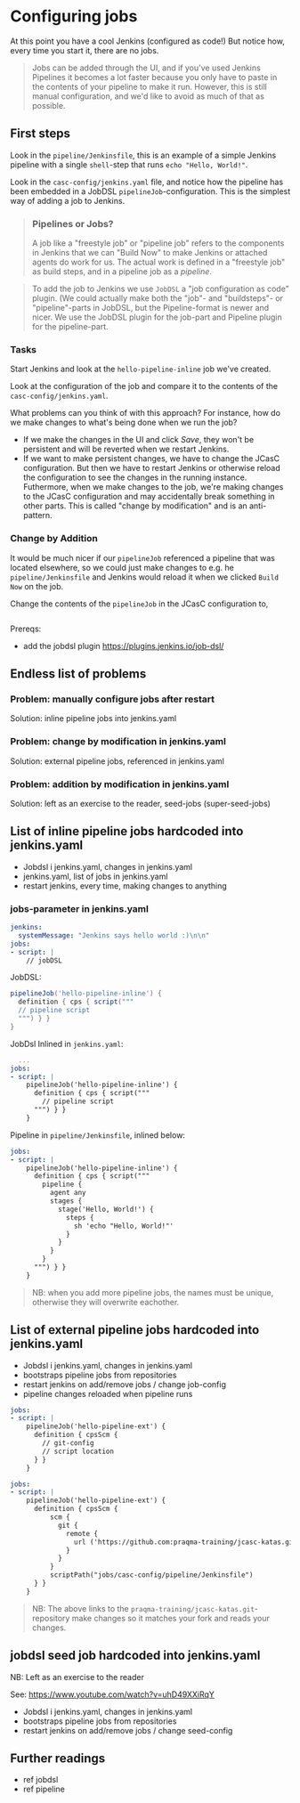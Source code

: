 # Configuring jobs

At this point you have a cool Jenkins (configured as code!)
But notice how, every time you start it, there are no jobs.

> Jobs can be added through the UI, and if you've used Jenkins Pipelines
> it becomes a lot faster because you only have to paste in
> the contents of your pipeline to make it run.
> However, this is still manual configuration,
> and we'd like to avoid as much of that as possible.

## First steps

Look in the `pipeline/Jenkinsfile`, this is an example of a simple
Jenkins pipeline with a single `shell`-step that runs `echo "Hello, World!"`.

Look in the `casc-config/jenkins.yaml` file, and notice how the pipeline has been
embedded in a JobDSL `pipelineJob`-configuration.
This is the simplest way of adding a job to Jenkins.

> ### Pipelines or Jobs?
> A job like a "freestyle job" or "pipeline job" refers to the components
> in Jenkins that we can "Build Now" to make Jenkins or attached agents do work for us.
> The actual work is defined in a "freestyle job" as build steps, and
> in a pipeline job as a _pipeline_.

> To add the job to Jenkins we use `JobDSL` a "job configuration as code"
> plugin. (We could actually make both the "job"- and "buildsteps"- or
> "pipeline"-parts in JobDSL, but the Pipeline-format is newer and nicer.
> We use the JobDSL plugin for the job-part and Pipeline plugin for the
> pipeline-part.

### Tasks

Start Jenkins and look at the `hello-pipeline-inline` job we've created.

Look at the configuration of the job and compare it to the contents of the
`casc-config/jenkins.yaml`.

What problems can you think of with this approach?
For instance, how do we make changes to what's being done when we run the job?

- If we make the changes in the UI and click *Save*, they won't be persistent
  and will be reverted when we restart Jenkins.
- If we want to make persistent changes, we have to change the JCasC configuration.
  But then we have to restart Jenkins or otherwise reload the configuration to
  see the changes in the running instance.
  Futhermore, when we make changes to the job, we're making changes to the
  JCasC configuration and may accidentally break something in other parts.
  This is called "change by modification" and is an anti-pattern.

### Change by Addition

It would be much nicer if our `pipelineJob` referenced a pipeline that was
located elsewhere, so we could just make changes to e.g. he `pipeline/Jenkinsfile`
and Jenkins would reload it when we clicked `Build Now` on the job.

Change the contents of the `pipelineJob` in the JCasC configuration to,

```Jenkinsfile
```

Prereqs:

- add the jobdsl plugin <https://plugins.jenkins.io/job-dsl/>

## Endless list of problems

### Problem: manually configure jobs after restart

Solution: inline pipeline jobs into jenkins.yaml

### Problem: change by modification in jenkins.yaml

Solution: external pipeline jobs, referenced in jenkins.yaml

### Problem: addition by modification in jenkins.yaml

Solution: left as an exercise to the reader, seed-jobs (super-seed-jobs)

## List of inline pipeline jobs hardcoded into jenkins.yaml

- Jobdsl i jenkins.yaml, changes in jenkins.yaml
- jenkins.yaml, list of jobs in jenkins.yaml
- restart jenkins, every time, making changes to anything

### jobs-parameter in jenkins.yaml

```yaml
jenkins:
  systemMessage: "Jenkins says hello world :)\n\n"
jobs:
- script: |
    // jobDSL
```

JobDSL:

```groovy
pipelineJob('hello-pipeline-inline') {
  definition { cps { script("""
  // pipeline script
  """) } }
}
```

JobDsl Inlined in `jenkins.yaml`:

```yaml
  ...
jobs:
- script: |
    pipelineJob('hello-pipeline-inline') {
      definition { cps { script("""
        // pipeline script
      """) } }
    }
```

Pipeline in `pipeline/Jenkinsfile`, inlined below:

```yaml
jobs:
- script: |
    pipelineJob('hello-pipeline-inline') {
      definition { cps { script("""
        pipeline {
          agent any
          stages {
            stage('Hello, World!') {
              steps {
                sh 'echo "Hello, World!"'
              }
            }
          }
        }
      """) } }
    }
```

> NB: when you add more pipeline jobs, the names must be unique,
> otherwise they will overwrite eachother.

## List of external pipeline jobs hardcoded into jenkins.yaml

- Jobdsl i jenkins.yaml, changes in jenkins.yaml
- bootstraps pipeline jobs from repositories
- restart jenkins on add/remove jobs / change job-config
- pipeline changes reloaded when pipeline runs

```yaml
jobs:
- script: |
    pipelineJob('hello-pipeline-ext') {
      definition { cpsScm {
        // git-config
        // script location
      } }
    }
```

```yaml
jobs:
- script: |
    pipelineJob('hello-pipeline-ext') {
      definition { cpsScm {
          scm {
            git {
              remote {
                url ('https://github.com:praqma-training/jcasc-katas.git')
              }
            }
          }
          scriptPath("jobs/casc-config/pipeline/Jenkinsfile")
      } }
    }
```

> NB: The above links to the `praqma-training/jcasc-katas.git`-repository
> make changes so it matches your fork and reads your changes.

## jobdsl seed job hardcoded into jenkins.yaml

NB: Left as an exercise to the reader

See: <https://www.youtube.com/watch?v=uhD49XXiRqY>

- Jobdsl i jenkins.yaml, changes in jenkins.yaml
- bootstraps pipeline jobs from repositories
- restart jenkins on add/remove jobs / change seed-config

## Further readings

- ref jobdsl
- ref pipeline

